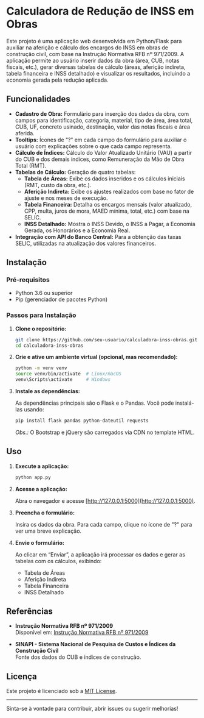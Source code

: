 # Calculadora de Redução de INSS em Obras

Este projeto é uma aplicação web desenvolvida em Python/Flask para auxiliar na aferição e cálculo dos encargos do INSS em obras de construção civil, com base na Instrução Normativa RFB nº 971/2009. A aplicação permite ao usuário inserir dados da obra (área, CUB, notas fiscais, etc.), gerar diversas tabelas de cálculo (áreas, aferição indireta, tabela financeira e INSS detalhado) e visualizar os resultados, incluindo a economia gerada pela redução aplicada.

## Funcionalidades

- **Cadastro de Obra:** Formulário para inserção dos dados da obra, com campos para identificação, categoria, material, tipo de área, área total, CUB, UF, concreto usinado, destinação, valor das notas fiscais e área aferida.
- **Tooltips:** Ícones de “?” em cada campo do formulário para auxiliar o usuário com explicações sobre o que cada campo representa.
- **Cálculo de Índices:** Cálculo do Valor Atualizado Unitário (VAU) a partir do CUB e dos demais índices, como Remuneração da Mão de Obra Total (RMT).
- **Tabelas de Cálculo:** Geração de quatro tabelas:
  - **Tabela de Áreas:** Exibe os dados inseridos e os cálculos iniciais (RMT, custo da obra, etc.).
  - **Aferição Indireta:** Exibe os ajustes realizados com base no fator de ajuste e nos meses de execução.
  - **Tabela Financeira:** Detalha os encargos mensais (valor atualizado, CPP, multa, juros de mora, MAED mínima, total, etc.) com base na SELIC.
  - **INSS Detalhado:** Mostra o INSS Devido, o INSS a Pagar, a Economia Gerada, os Honorários e a Economia Real.
- **Integração com API do Banco Central:** Para a obtenção das taxas SELIC, utilizadas na atualização dos valores financeiros.

## Instalação

### Pré-requisitos

- Python 3.6 ou superior
- Pip (gerenciador de pacotes Python)

### Passos para Instalação

1. **Clone o repositório:**

   ```bash
   git clone https://github.com/seu-usuario/calculadora-inss-obras.git
   cd calculadora-inss-obras
   ```

2. **Crie e ative um ambiente virtual (opcional, mas recomendado):**

   ```bash
   python -m venv venv
   source venv/bin/activate  # Linux/macOS
   venv\Scripts\activate     # Windows
   ```

3. **Instale as dependências:**

   As dependências principais são o Flask e o Pandas. Você pode instalá-las usando:

   ```bash
   pip install flask pandas python-dateutil requests
   ```

   *Obs.:* O Bootstrap e jQuery são carregados via CDN no template HTML.

## Uso

1. **Execute a aplicação:**

   ```bash
   python app.py
   ```

2. **Acesse a aplicação:**

   Abra o navegador e acesse [http://127.0.0.1:5000](http://127.0.0.1:5000).

3. **Preencha o formulário:**

   Insira os dados da obra. Para cada campo, clique no ícone de "?" para ver uma breve explicação.

4. **Envie o formulário:**

   Ao clicar em “Enviar”, a aplicação irá processar os dados e gerar as tabelas com os cálculos, exibindo:
   - Tabela de Áreas
   - Aferição Indireta
   - Tabela Financeira
   - INSS Detalhado

## Referências

- **Instrução Normativa RFB nº 971/2009**  
  Disponível em: [Instrução Normativa RFB nº 971/2009](http://normas.receita.fazenda.gov.br/sijut2consulta/link.action?idAto=15937#:~:text=IN%20RFB%20n%C2%BA%20971%2F2009&text=Disp%C3%B5e%20sobre%20normas%20gerais%20de,Federal%20do%20Brasil%20(RFB).)

- **SINAPI - Sistema Nacional de Pesquisa de Custos e Índices da Construção Civil**  
  Fonte dos dados do CUB e índices de construção.

## Licença

Este projeto é licenciado sob a [MIT License](LICENSE).

---

Sinta-se à vontade para contribuir, abrir issues ou sugerir melhorias!
